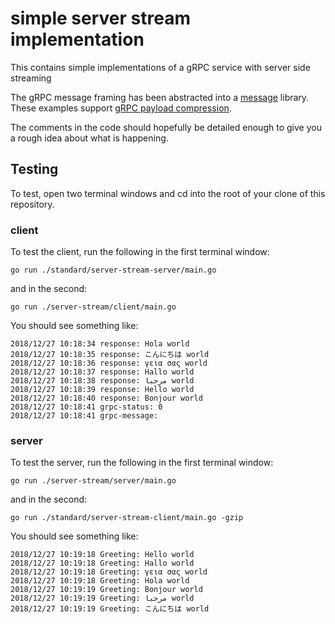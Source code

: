 # simple server stream implementation 
This contains simple implementations of a gRPC service with server side streaming

The gRPC message framing has been abstracted into a [message](./message) library. These examples support [gRPC payload compression](https://github.com/grpc/grpc/blob/d8662f5704ec6f03122943f9baa5ed07b88a1fdf/doc/compression.md).

The comments in the code should hopefully be detailed enough to give you a rough idea about what is happening.

## Testing

To test, open two terminal windows and cd into the root of your clone of this repository.

### client
To test the client, run the following in the first terminal window:

```shell
go run ./standard/server-stream-server/main.go
```

and in the second:

```shell
go run ./server-stream/client/main.go
```

You should see something like:

```
2018/12/27 10:18:34 response: Hola world
2018/12/27 10:18:35 response: こんにちは world
2018/12/27 10:18:36 response: γεια σας world
2018/12/27 10:18:37 response: Hallo world
2018/12/27 10:18:38 response: مرحبا world
2018/12/27 10:18:39 response: Hello world
2018/12/27 10:18:40 response: Bonjour world
2018/12/27 10:18:41 grpc-status: 0
2018/12/27 10:18:41 grpc-message:
```

### server

To test the server, run the following in the first terminal window:

```shell
go run ./server-stream/server/main.go
```

and in the second:

```shell
go run ./standard/server-stream-client/main.go -gzip
```

You should see something like:

```
2018/12/27 10:19:18 Greeting: Hello world
2018/12/27 10:19:18 Greeting: Hallo world
2018/12/27 10:19:18 Greeting: γεια σας world
2018/12/27 10:19:18 Greeting: Hola world
2018/12/27 10:19:19 Greeting: Bonjour world
2018/12/27 10:19:19 Greeting: مرحبا world
2018/12/27 10:19:19 Greeting: こんにちは world
```


